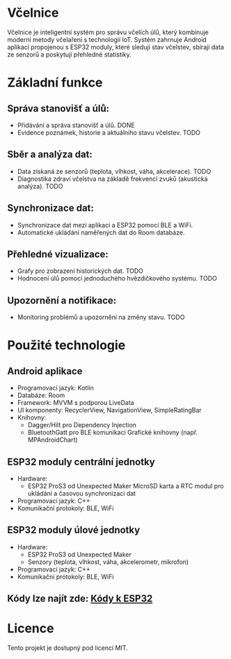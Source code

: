 # Včelnice
Včelnice je inteligentní systém pro správu včelích úlů, který kombinuje moderní metody včelaření s technologií IoT. Systém zahrnuje Android aplikaci propojenou s ESP32 moduly, které sledují stav včelstev, sbírají data ze senzorů a poskytují přehledné statistiky.

# Základní funkce
## Správa stanovišť a úlů:
- Přidávání a správa stanovišť a úlů. DONE
- Evidence poznámek, historie a aktuálního stavu včelstev. TODO
## Sběr a analýza dat:
- Data získaná ze senzorů (teplota, vlhkost, váha, akcelerace). TODO
- Diagnostika zdraví včelstva na základě frekvencí zvuků (akustická analýza). TODO
## Synchronizace dat:
- Synchronizace dat mezi aplikací a ESP32 pomocí BLE a WiFi.
- Automatické ukládání naměřených dat do Room databáze.
## Přehledné vizualizace:
- Grafy pro zobrazení historických dat. TODO
- Hodnocení úlů pomocí jednoduchého hvězdičkového systému. TODO
## Upozornění a notifikace:
- Monitoring problémů a upozornění na změny stavu. TODO

# Použité technologie
## Android aplikace
- Programovací jazyk: Kotlin
- Databáze: Room
- Framework: MVVM s podporou LiveData
- UI komponenty: RecyclerView, NavigationView, SimpleRatingBar
- Knihovny:
  - Dagger/Hilt pro Dependency Injection
  - BluetoothGatt pro BLE komunikaci
     Grafické knihovny (např. MPAndroidChart)
## ESP32 moduly centrální jednotky
- Hardware:
  - ESP32 ProS3 od Unexpected Maker
   MicroSD karta a RTC modul pro ukládání a časovou synchronizaci dat
- Programovací jazyk: C++
- Komunikační protokoly: BLE, WiFi

## ESP32 moduly úlové jednotky
- Hardware:
  - ESP32 ProS3 od Unexpected Maker
  - Senzory (teplota, vlhkost, váha, akcelerometr, mikrofon)
- Programovací jazyk: C++
- Komunikační protokoly: BLE, WiFi

## Kódy lze najít zde: [Kódy k ESP32](https://github.com/xhruby28/Vcelnice_ESP32_Codes)

# Licence
Tento projekt je dostupný pod licencí MIT.
